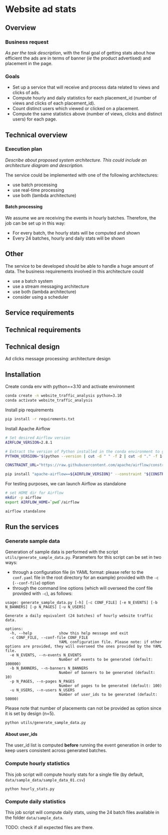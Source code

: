 # Website ad stats

## Overview

### Business request

_As per the task description_, with the final goal of getting stats about how efficient the ads are in terms of banner (_ie_ the product advertised) and placement in the page.

### Goals

- Set up a service that will receive and process data related to views and clicks of ads.  
- Compute hourly and daily statistics for each placement_id (number of views and clicks of each placement_id).
- Count distinct users which viewed or clicked on a placement.
- Compute the same statistics above (number of views, clicks and distinct users) for each page.

## Technical overview

### Execution plan

_Describe about proposed system architecture. This could include an architecture diagram and description._

The service could be implemented with one of the following architectures:

- use batch processing
- use real-time processing
- use both (lambda architecture)

#### Batch processing

We assume we are receiving the events in hourly batches. Therefore, the job can be set up in this way:
- For every batch, the hourly stats will be computed and shown
- Every 24 batches, hourly and daily stats will be shown


## Other

The service to be developed should be able to handle a huge amount of data. The business requirements involved in this architecture could

- use a batch system
- use a stream messaging architecture
- use both (lambda architecture)
- consider using a scheduler

## Service requirements

## Technical requirements

## Technical design

Ad clicks message processing: architecture design

## Installation

Create conda env with python==3.10 and activate environment

```bash
conda create -n website_traffic_analysis python=3.10
conda activate website_traffic_analysis
```

Install pip requirements

```bash
pip install -r requirements.txt
```

Install Apache Airflow

```bash
# Set desired Airflow version
AIRFLOW_VERSION=2.8.1

# Extract the version of Python installed in the conda environment to get the constraints file
PYTHON_VERSION="$(python --version | cut -d " " -f 2 | cut -d "." -f 1-2)"

CONSTRAINT_URL="https://raw.githubusercontent.com/apache/airflow/constraints-${AIRFLOW_VERSION}/constraints-${PYTHON_VERSION}.txt"

pip install "apache-airflow==${AIRFLOW_VERSION}" --constraint "${CONSTRAINT_URL}"
```

For testing purposes, we can launch Airflow as standalone

```bash
# set HOME dir for Airflow
mkdir -p airflow
export AIRFLOW_HOME=`pwd`/airflow

airflow standalone
```

## Run the services

### Generate sample data

Generation of sample data is performed with the script `utils/generate_sample_data.py`. Parameters for this script can be set in two ways:

- through a configuration file (in YAML format: please refer to the `conf.yaml` file in the root directory for an example) provided with the `-c` (`--conf-file`) option
- through the command line options (which will overseed the conf file provided with `-c`), as follows: 

```
usage: generate_sample_data.py [-h] [-c CONF_FILE] [-e N_EVENTS] [-b N_BANNERS] [-p N_PAGES] [-u N_USERS]

Generate a daily equivalent (24 batches) of hourly website traffic data.

options:
  -h, --help            show this help message and exit
  -c CONF_FILE, --conf-file CONF_FILE
                        YAML configuration file. Please note: if other options are provided, they will overseed the ones provided by the YAML file.
  -e N_EVENTS, --n-events N_EVENTS
                        Number of events to be generated (default: 100000)
  -b N_BANNERS, --n-banners N_BANNERS
                        Number of banners to be generated (default: 10)
  -p N_PAGES, --n-pages N_PAGES
                        Number of pages to be generated (default: 100)
  -u N_USERS, --n-users N_USERS
                        Number of user_ids to be generated (default: 50000)
```

Please note that number of placements can not be provided as option since it is set by design (n=5).

```bash
python utils/generate_sample_data.py
```

#### About user_ids

The user_id list is computed **before** running the event generation in order to keep users consistent across generated batches. 

### Compute hourly statistics

This job script will compute hourly stats for a single file (by default, `data/sample_data/sample_data_01.csv`)

```
python hourly_stats.py
```

### Compute daily statistics

This job script will compute daily stats, using the 24 batch files available in the folder `data/sample_data`.

TODO: check if all expected files are there.
